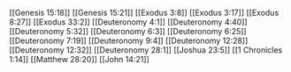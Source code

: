 [[Genesis 15:18]]
[[Genesis 15:21]]
[[Exodus 3:8]]
[[Exodus 3:17]]
[[Exodus 8:27]]
[[Exodus 33:2]]
[[Deuteronomy 4:1]]
[[Deuteronomy 4:40]]
[[Deuteronomy 5:32]]
[[Deuteronomy 6:3]]
[[Deuteronomy 6:25]]
[[Deuteronomy 7:19]]
[[Deuteronomy 9:4]]
[[Deuteronomy 12:28]]
[[Deuteronomy 12:32]]
[[Deuteronomy 28:1]]
[[Joshua 23:5]]
[[1 Chronicles 1:14]]
[[Matthew 28:20]]
[[John 14:21]]
